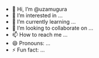 - 👋 Hi, I’m @uzamugura
- 👀 I’m interested in ...
- 🌱 I’m currently learning ...
- 💞️ I’m looking to collaborate on ...
- 📫 How to reach me ...
- 😄 Pronouns: ...
- ⚡ Fun fact: ...

<!---
uzamugura/uzamugura is a ✨ special ✨ repository because its `README.md` (this file) appears on your GitHub profile.
You can click the Preview link to take a look at your changes.
--->
